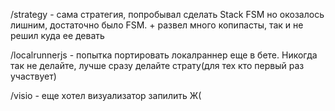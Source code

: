 /strategy - сама стратегия, попробывал сделать Stack FSM но окозалось лишним, достаточно было FSM. + развел много копипасты, так и не решил куда ее девать

/localrunnerjs - попытка портировать локалраннер еще в бете. Никогда так не делайте, лучше сразу делайте страту(для тех кто первый раз участвует)

/visio - еще хотел визуализатор запилить Ж(
